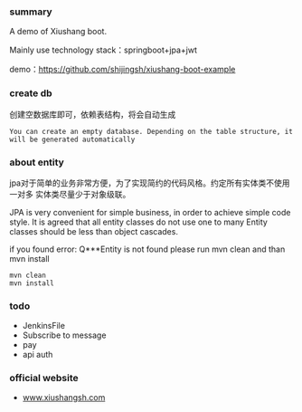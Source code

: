 ### summary
A demo of Xiushang boot.

Mainly use technology stack：springboot+jpa+jwt

demo：https://github.com/shijingsh/xiushang-boot-example
### create db
   创建空数据库即可，依赖表结构，将会自动生成
   
    You can create an empty database. Depending on the table structure, it will be generated automatically

### about entity

jpa对于简单的业务非常方便，为了实现简约的代码风格。约定所有实体类不使用一对多
实体类尽量少于对象级联。

JPA is very convenient for simple business, in order to achieve simple code style. It is agreed that all entity classes do not use one to many
Entity classes should be less than object cascades.


if you found error: Q***Entity is not found
please run mvn clean and than mvn install

```
mvn clean 
mvn install
```

### todo

- JenkinsFile
- Subscribe to message
- pay
- api auth

### official website
- www.xiushangsh.com
